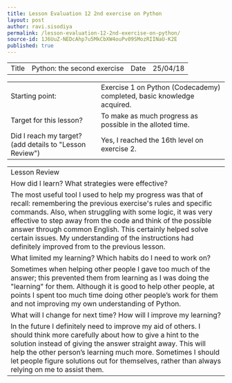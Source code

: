 ```yaml
---
title: Lesson Evaluation 12 2nd exercise on Python
layout: post
author: ravi.sisodiya
permalink: /lesson-evaluation-12-2nd-exercise-on-python/
source-id: 1J6UuZ-NEDcAhp7u5MkCbXW4ouPv09SMozRIINaU-K2E
published: true
---
```

<table>
  <tr>
    <td>Title</td>
    <td>Python: the second exercise</td>
    <td>Date</td>
    <td>25/04/18</td>
  </tr>
</table>


<table>
  <tr>
    <td>Starting point:</td>
    <td>Exercise 1 on Python (Codecademy) completed, basic knowledge acquired.</td>
  </tr>
  <tr>
    <td>Target for this lesson?</td>
    <td>To make as much progress as possible in the alloted time. </td>
  </tr>
  <tr>
    <td>Did I reach my target? 
(add details to "Lesson Review")</td>
    <td>Yes, I reached the 16th level on exercise 2.</td>
  </tr>
</table>


<table>
  <tr>
    <td>Lesson Review</td>
  </tr>
  <tr>
    <td>How did I learn? What strategies were effective? </td>
  </tr>
  <tr>
    <td>The most useful tool I used to help my progress was that of recall: remembering the previous exercise's rules and specific commands. Also, when struggling with some logic, it was very effective to step away from the code and think of the possible answer through common English. This certainly helped solve certain issues. My understanding of the instructions had definitely improved from to the previous lesson.</td>
  </tr>
  <tr>
    <td>What limited my learning? Which habits do I need to work on? </td>
  </tr>
  <tr>
    <td>Sometimes when helping other people I gave too much of the answer; this prevented them from learning as I was doing the "learning" for them. Although it is good to help other people, at points I spent too much time doing other people’s work for them and not improving my own understanding of Python.</td>
  </tr>
  <tr>
    <td>What will I change for next time? How will I improve my learning?</td>
  </tr>
  <tr>
    <td>In the future I definitely need to improve my aid of others. I should think more carefully about how to give a hint to the solution instead of giving the answer straight away. This will help the other person’s learning much more. Sometimes I should let people figure solutions out for themselves, rather than always relying on me to assist them.</td>
  </tr>
</table>


